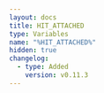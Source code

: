 ```yaml
---
layout: docs
title: HIT_ATTACHED
type: Variables
name: "%HIT_ATTACHED%"
hidden: true
changelog:
  - type: Added
    version: v0.11.3
---
```

